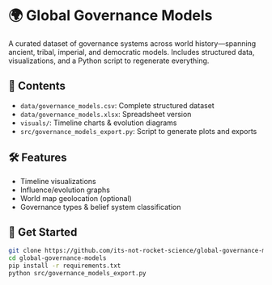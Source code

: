 # 🌍 Global Governance Models

A curated dataset of governance systems across world history—spanning ancient, tribal, imperial, and democratic models. Includes structured data, visualizations, and a Python script to regenerate everything.

## 📁 Contents

- `data/governance_models.csv`: Complete structured dataset
- `data/governance_models.xlsx`: Spreadsheet version
- `visuals/`: Timeline charts & evolution diagrams
- `src/governance_models_export.py`: Script to generate plots and exports

## 🛠 Features

- Timeline visualizations
- Influence/evolution graphs
- World map geolocation (optional)
- Governance types & belief system classification

## 🚀 Get Started

```bash
git clone https://github.com/its-not-rocket-science/global-governance-models
cd global-governance-models
pip install -r requirements.txt
python src/governance_models_export.py
